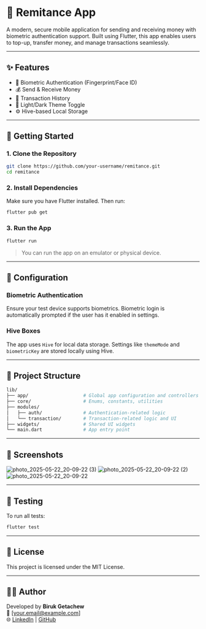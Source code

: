 
# 💸 Remitance App

A modern, secure mobile application for sending and receiving money with biometric authentication support. Built using Flutter, this app enables users to top-up, transfer money, and manage transactions seamlessly.

---

## ✨ Features

- 🔐 Biometric Authentication (Fingerprint/Face ID)
- 💰 Send & Receive Money
- 📜 Transaction History
- 🌙 Light/Dark Theme Toggle
- ⚙️ Hive-based Local Storage

---

## 🚀 Getting Started

### 1. Clone the Repository

```bash
git clone https://github.com/your-username/remitance.git
cd remitance
```

### 2. Install Dependencies

Make sure you have Flutter installed. Then run:

```bash
flutter pub get
```

### 3. Run the App

```bash
flutter run
```

> You can run the app on an emulator or physical device.

---

## 🔧 Configuration

### Biometric Authentication

Ensure your test device supports biometrics. Biometric login is automatically prompted if the user has it enabled in settings.

### Hive Boxes

The app uses `Hive` for local data storage. Settings like `themeMode` and `biometricKey` are stored locally using Hive.

---

## 📂 Project Structure

```bash
lib/
├── app/                    # Global app configuration and controllers
├── core/                   # Enums, constants, utilities
├── modules/
│   ├── auth/               # Authentication-related logic
│   └── transaction/        # Transaction-related logic and UI
├── widgets/                # Shared UI widgets
└── main.dart               # App entry point
```

---

## 📱 Screenshots

![photo_2025-05-22_20-09-22 (3)](https://github.com/user-attachments/assets/2289dda6-15a6-4f1f-a3d4-87b90d5da950)
![photo_2025-05-22_20-09-22 (2)](https://github.com/user-attachments/assets/b3147f84-09ce-4c71-a743-314098046c15)
![photo_2025-05-22_20-09-22](https://github.com/user-attachments/assets/44648811-3877-4c7b-8507-64d551c6f0b1)




---

## 🧪 Testing

To run all tests:

```bash
flutter test
```

---

## 📃 License

This project is licensed under the MIT License.

---

## 🙋‍♂️ Author

Developed by **Biruk Getachew**  
📧 [your.email@example.com]  
🌐 [LinkedIn](https://www.linkedin.com/in/your-profile) | [GitHub](https://github.com/your-username)
